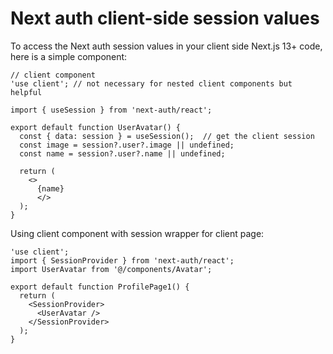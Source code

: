 # Next auth client-side session values

To access the Next auth session values in your client side Next.js 13+ code, here is a simple component:

```
// client component
'use client'; // not necessary for nested client components but helpful

import { useSession } from 'next-auth/react';

export default function UserAvatar() {
  const { data: session } = useSession();  // get the client session
  const image = session?.user?.image || undefined;
  const name = session?.user?.name || undefined;

  return (
    <>
      {name}
      </>
  );
}
```

Using client component with session wrapper for client page: 

```
'use client';
import { SessionProvider } from 'next-auth/react';
import UserAvatar from '@/components/Avatar';

export default function ProfilePage1() {
  return (
    <SessionProvider>
      <UserAvatar />
    </SessionProvider>
  );
}
```